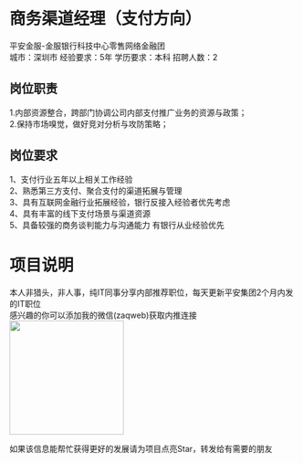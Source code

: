 # 商务渠道经理（支付方向）
平安金服-金服银行科技中心零售网络金融团  
城市：深圳市 经验要求：5年 学历要求：本科  招聘人数：2

## 岗位职责
1.内部资源整合，跨部门协调公司内部支付推广业务的资源与政策；   
2.保持市场嗅觉，做好竞对分析与攻防策略；

## 岗位要求
1、支付行业五年以上相关工作经验    
2、熟悉第三方支付、聚合支付的渠道拓展与管理    
3、具有互联网金融行业拓展经验，银行反接入经验者优先考虑    
4、具有丰富的线下支付场景与渠道资源    
5、具备较强的商务谈判能力与沟通能力 有银行从业经验优先

# 项目说明

本人非猎头，非人事，纯IT同事分享内部推荐职位，每天更新平安集团2个月内发的IT职位  
感兴趣的你可以添加我的微信(zaqweb)获取内推连接  
<img src="https://github.com/zaqweb/PA-IT-JOBS/blob/master/WechatICode.jpeg"  height="200" width="200">

如果该信息能帮忙获得更好的发展请为项目点亮Star，转发给有需要的朋友




